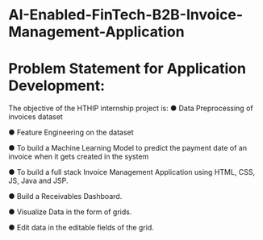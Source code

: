 # AI-Enabled-FinTech-B2B-Invoice-Management-Application

# Problem Statement for Application Development:
The objective of the HTHIP internship project is:
● Data Preprocessing of invoices dataset

● Feature Engineering on the dataset

● To build a Machine Learning Model to predict the payment date of an invoice when it
gets created in the system

● To build a full stack Invoice Management Application using HTML, CSS, JS, Java and JSP.

● Build a Receivables Dashboard.

● Visualize Data in the form of grids.

● Edit data in the editable fields of the grid.
